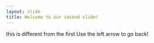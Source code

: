 ```yaml
---
layout: slide
title: Welcome to our second slide!
---
```

this is different from the first
Use the left arrow to go back!
